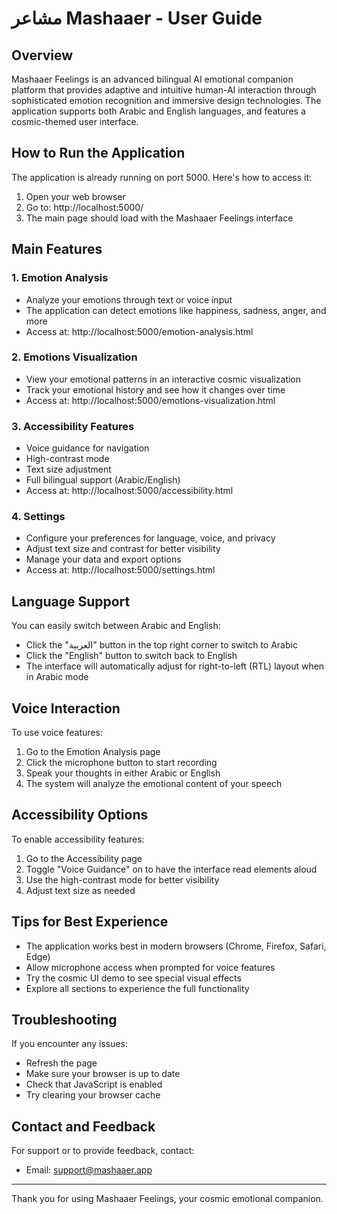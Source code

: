 # مشاعر Mashaaer - User Guide

## Overview

Mashaaer Feelings is an advanced bilingual AI emotional companion platform that provides adaptive and intuitive human-AI interaction through sophisticated emotion recognition and immersive design technologies. The application supports both Arabic and English languages, and features a cosmic-themed user interface.

## How to Run the Application

The application is already running on port 5000. Here's how to access it:

1. Open your web browser
2. Go to: http://localhost:5000/
3. The main page should load with the Mashaaer Feelings interface

## Main Features

### 1. Emotion Analysis
- Analyze your emotions through text or voice input
- The application can detect emotions like happiness, sadness, anger, and more
- Access at: http://localhost:5000/emotion-analysis.html

### 2. Emotions Visualization
- View your emotional patterns in an interactive cosmic visualization
- Track your emotional history and see how it changes over time
- Access at: http://localhost:5000/emotions-visualization.html

### 3. Accessibility Features
- Voice guidance for navigation
- High-contrast mode
- Text size adjustment
- Full bilingual support (Arabic/English)
- Access at: http://localhost:5000/accessibility.html

### 4. Settings
- Configure your preferences for language, voice, and privacy
- Adjust text size and contrast for better visibility
- Manage your data and export options
- Access at: http://localhost:5000/settings.html

## Language Support

You can easily switch between Arabic and English:
- Click the "العربية" button in the top right corner to switch to Arabic
- Click the "English" button to switch back to English
- The interface will automatically adjust for right-to-left (RTL) layout when in Arabic mode

## Voice Interaction

To use voice features:
1. Go to the Emotion Analysis page
2. Click the microphone button to start recording
3. Speak your thoughts in either Arabic or English
4. The system will analyze the emotional content of your speech

## Accessibility Options

To enable accessibility features:
1. Go to the Accessibility page
2. Toggle "Voice Guidance" on to have the interface read elements aloud
3. Use the high-contrast mode for better visibility
4. Adjust text size as needed

## Tips for Best Experience

- The application works best in modern browsers (Chrome, Firefox, Safari, Edge)
- Allow microphone access when prompted for voice features
- Try the cosmic UI demo to see special visual effects
- Explore all sections to experience the full functionality

## Troubleshooting

If you encounter any issues:
- Refresh the page
- Make sure your browser is up to date
- Check that JavaScript is enabled
- Try clearing your browser cache

## Contact and Feedback

For support or to provide feedback, contact:
- Email: support@mashaaer.app

---

Thank you for using Mashaaer Feelings, your cosmic emotional companion.